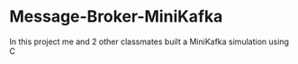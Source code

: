 # Message-Broker-MiniKafka
In this project me and 2 other classmates built a MiniKafka simulation using C
